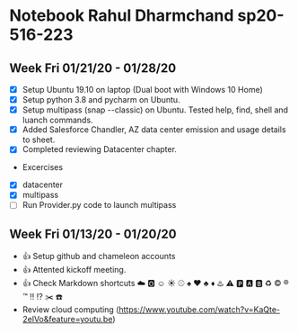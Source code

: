 # Notebook Rahul Dharmchand sp20-516-223

## Week Fri 01/21/20 - 01/28/20

* [x] Setup Ubuntu 19.10 on laptop (Dual boot with Windows 10 Home)
* [x] Setup python 3.8 and pycharm on Ubuntu.
* [x] Setup multipass (snap --classic) on Ubuntu. Tested help, find, shell and luanch commands.
* [x] Added Salesforce Chandler, AZ data center emission and usage details to sheet. 
* [x] Completed reviewing Datacenter chapter. 
* Excercises
* [x] datacenter
* [x] multipass 
* [ ] Run Provider.py code to launch multipass

## Week Fri 01/13/20 - 01/20/20

* :+1: Setup github and chameleon accounts
* :+1: Attented kickoff meeting.
* :+1: Check Markdown shortcuts :cloud: :o2: :relaxed: :sunny: :baseball: :spades: :hearts: :clubs: :diamonds: :hotsprings: :warning: :parking: :a: :b: :recycle: :copyright: :registered: :tm: :bangbang: :interrobang: :scissors: :phone:
* Review cloud computing (https://www.youtube.com/watch?v=KaQte-2elVo&feature=youtu.be)



